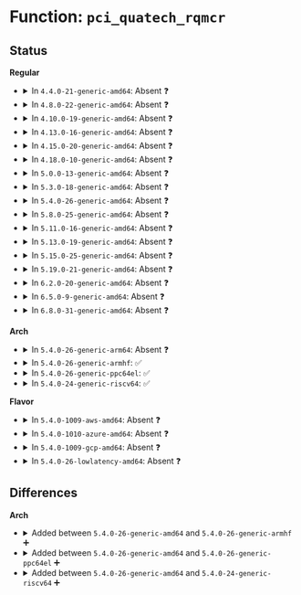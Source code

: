 # Function: <code>pci_quatech_rqmcr</code>

## Status
<b>Regular</b>
<ul>
<li>
<details>
<summary>In <code>4.4.0-21-generic-amd64</code>: Absent ❓</summary>

```json
{
  "name": "pci_quatech_rqmcr",
  "collision_type": "Unique Static",
  "inline_type": "Full",
  "funcs": [
    {
      "addr": 18446744071584134218,
      "name": "pci_quatech_rqmcr",
      "external": false,
      "loc": "drivers/tty/serial/8250/8250_pci.c:1151",
      "file": "drivers/tty/serial/8250/8250_pci.c",
      "inline": "not declared, inlined",
      "caller_inline": [
        "drivers/tty/serial/8250/8250_pci.c:pci_quatech_setup",
        "drivers/tty/serial/8250/8250_pci.c:pci_quatech_setup"
      ],
      "caller_func": []
    }
  ],
  "symbols": []
}
```
</details>
</li>
<li>
<details>
<summary>In <code>4.8.0-22-generic-amd64</code>: Absent ❓</summary>

```json
{
  "name": "pci_quatech_rqmcr",
  "collision_type": "Unique Static",
  "inline_type": "Full",
  "funcs": [
    {
      "addr": 18446744071584472879,
      "name": "pci_quatech_rqmcr",
      "external": false,
      "loc": "drivers/tty/serial/8250/8250_pci.c:1148",
      "file": "drivers/tty/serial/8250/8250_pci.c",
      "inline": "not declared, inlined",
      "caller_inline": [
        "drivers/tty/serial/8250/8250_pci.c:pci_quatech_setup",
        "drivers/tty/serial/8250/8250_pci.c:pci_quatech_setup"
      ],
      "caller_func": []
    }
  ],
  "symbols": []
}
```
</details>
</li>
<li>
<details>
<summary>In <code>4.10.0-19-generic-amd64</code>: Absent ❓</summary>

```json
{
  "name": "pci_quatech_rqmcr",
  "collision_type": "Unique Static",
  "inline_type": "Full",
  "funcs": [
    {
      "addr": 18446744071584655103,
      "name": "pci_quatech_rqmcr",
      "external": false,
      "loc": "drivers/tty/serial/8250/8250_pci.c:1145",
      "file": "drivers/tty/serial/8250/8250_pci.c",
      "inline": "not declared, inlined",
      "caller_inline": [
        "drivers/tty/serial/8250/8250_pci.c:pci_quatech_setup",
        "drivers/tty/serial/8250/8250_pci.c:pci_quatech_setup"
      ],
      "caller_func": []
    }
  ],
  "symbols": []
}
```
</details>
</li>
<li>
<details>
<summary>In <code>4.13.0-16-generic-amd64</code>: Absent ❓</summary>

```json
{
  "name": "pci_quatech_rqmcr",
  "collision_type": "Unique Static",
  "inline_type": "Full",
  "funcs": [
    {
      "addr": 18446744071584737168,
      "name": "pci_quatech_rqmcr",
      "external": false,
      "loc": "drivers/tty/serial/8250/8250_pci.c:1145",
      "file": "drivers/tty/serial/8250/8250_pci.c",
      "inline": "not declared, inlined",
      "caller_inline": [
        "drivers/tty/serial/8250/8250_pci.c:pci_quatech_setup",
        "drivers/tty/serial/8250/8250_pci.c:pci_quatech_setup"
      ],
      "caller_func": []
    }
  ],
  "symbols": []
}
```
</details>
</li>
<li>
<details>
<summary>In <code>4.15.0-20-generic-amd64</code>: Absent ❓</summary>

```json
{
  "name": "pci_quatech_rqmcr",
  "collision_type": "Unique Static",
  "inline_type": "Full",
  "funcs": [
    {
      "addr": 18446744071585152127,
      "name": "pci_quatech_rqmcr",
      "external": false,
      "loc": "drivers/tty/serial/8250/8250_pci.c:1142",
      "file": "drivers/tty/serial/8250/8250_pci.c",
      "inline": "not declared, inlined",
      "caller_inline": [
        "drivers/tty/serial/8250/8250_pci.c:pci_quatech_setup",
        "drivers/tty/serial/8250/8250_pci.c:pci_quatech_setup"
      ],
      "caller_func": []
    }
  ],
  "symbols": []
}
```
</details>
</li>
<li>
<details>
<summary>In <code>4.18.0-10-generic-amd64</code>: Absent ❓</summary>

```json
{
  "name": "pci_quatech_rqmcr",
  "collision_type": "Unique Static",
  "inline_type": "Full",
  "funcs": [
    {
      "addr": 18446744071585386714,
      "name": "pci_quatech_rqmcr",
      "external": false,
      "loc": "drivers/tty/serial/8250/8250_pci.c:1142",
      "file": "drivers/tty/serial/8250/8250_pci.c",
      "inline": "not declared, inlined",
      "caller_inline": [
        "drivers/tty/serial/8250/8250_pci.c:pci_quatech_setup",
        "drivers/tty/serial/8250/8250_pci.c:pci_quatech_setup"
      ],
      "caller_func": []
    }
  ],
  "symbols": []
}
```
</details>
</li>
<li>
<details>
<summary>In <code>5.0.0-13-generic-amd64</code>: Absent ❓</summary>

```json
{
  "name": "pci_quatech_rqmcr",
  "collision_type": "Unique Static",
  "inline_type": "Full",
  "funcs": [
    {
      "addr": 18446744071585510234,
      "name": "pci_quatech_rqmcr",
      "external": false,
      "loc": "drivers/tty/serial/8250/8250_pci.c:1142",
      "file": "drivers/tty/serial/8250/8250_pci.c",
      "inline": "not declared, inlined",
      "caller_inline": [
        "drivers/tty/serial/8250/8250_pci.c:pci_quatech_setup",
        "drivers/tty/serial/8250/8250_pci.c:pci_quatech_setup"
      ],
      "caller_func": []
    }
  ],
  "symbols": []
}
```
</details>
</li>
<li>
<details>
<summary>In <code>5.3.0-18-generic-amd64</code>: Absent ❓</summary>

```json
{
  "name": "pci_quatech_rqmcr",
  "collision_type": "Unique Static",
  "inline_type": "Full",
  "funcs": [
    {
      "addr": 18446744071585729218,
      "name": "pci_quatech_rqmcr",
      "external": false,
      "loc": "drivers/tty/serial/8250/8250_pci.c:1142",
      "file": "drivers/tty/serial/8250/8250_pci.c",
      "inline": "not declared, inlined",
      "caller_inline": [
        "drivers/tty/serial/8250/8250_pci.c:pci_quatech_setup",
        "drivers/tty/serial/8250/8250_pci.c:pci_quatech_setup"
      ],
      "caller_func": []
    }
  ],
  "symbols": []
}
```
</details>
</li>
<li>
<details>
<summary>In <code>5.4.0-26-generic-amd64</code>: Absent ❓</summary>

```json
{
  "name": "pci_quatech_rqmcr",
  "collision_type": "Unique Static",
  "inline_type": "Full",
  "funcs": [
    {
      "addr": 18446744071585871107,
      "name": "pci_quatech_rqmcr",
      "external": false,
      "loc": "drivers/tty/serial/8250/8250_pci.c:1157",
      "file": "drivers/tty/serial/8250/8250_pci.c",
      "inline": "not declared, inlined",
      "caller_inline": [
        "drivers/tty/serial/8250/8250_pci.c:pci_quatech_setup",
        "drivers/tty/serial/8250/8250_pci.c:pci_quatech_setup"
      ],
      "caller_func": []
    }
  ],
  "symbols": []
}
```
</details>
</li>
<li>
<details>
<summary>In <code>5.8.0-25-generic-amd64</code>: Absent ❓</summary>

```json
{
  "name": "pci_quatech_rqmcr",
  "collision_type": "Unique Static",
  "inline_type": "Full",
  "funcs": [
    {
      "addr": 18446744071586608038,
      "name": "pci_quatech_rqmcr",
      "external": false,
      "loc": "drivers/tty/serial/8250/8250_pci.c:1155",
      "file": "drivers/tty/serial/8250/8250_pci.c",
      "inline": "not declared, inlined",
      "caller_inline": [
        "drivers/tty/serial/8250/8250_pci.c:pci_quatech_setup",
        "drivers/tty/serial/8250/8250_pci.c:pci_quatech_setup"
      ],
      "caller_func": []
    }
  ],
  "symbols": []
}
```
</details>
</li>
<li>
<details>
<summary>In <code>5.11.0-16-generic-amd64</code>: Absent ❓</summary>

```json
{
  "name": "pci_quatech_rqmcr",
  "collision_type": "Unique Static",
  "inline_type": "Full",
  "funcs": [
    {
      "addr": 18446744071586718438,
      "name": "pci_quatech_rqmcr",
      "external": false,
      "loc": "drivers/tty/serial/8250/8250_pci.c:1155",
      "file": "drivers/tty/serial/8250/8250_pci.c",
      "inline": "not declared, inlined",
      "caller_inline": [
        "drivers/tty/serial/8250/8250_pci.c:pci_quatech_setup",
        "drivers/tty/serial/8250/8250_pci.c:pci_quatech_setup"
      ],
      "caller_func": []
    }
  ],
  "symbols": []
}
```
</details>
</li>
<li>
<details>
<summary>In <code>5.13.0-19-generic-amd64</code>: Absent ❓</summary>

```json
{
  "name": "pci_quatech_rqmcr",
  "collision_type": "Unique Static",
  "inline_type": "Full",
  "funcs": [
    {
      "addr": 18446744071586601945,
      "name": "pci_quatech_rqmcr",
      "external": false,
      "loc": "drivers/tty/serial/8250/8250_pci.c:1159",
      "file": "drivers/tty/serial/8250/8250_pci.c",
      "inline": "not declared, inlined",
      "caller_inline": [
        "drivers/tty/serial/8250/8250_pci.c:pci_quatech_setup",
        "drivers/tty/serial/8250/8250_pci.c:pci_quatech_setup"
      ],
      "caller_func": []
    }
  ],
  "symbols": []
}
```
</details>
</li>
<li>
<details>
<summary>In <code>5.15.0-25-generic-amd64</code>: Absent ❓</summary>

```json
{
  "name": "pci_quatech_rqmcr",
  "collision_type": "Unique Static",
  "inline_type": "Full",
  "funcs": [
    {
      "addr": 18446744071587144937,
      "name": "pci_quatech_rqmcr",
      "external": false,
      "loc": "drivers/tty/serial/8250/8250_pci.c:1159",
      "file": "drivers/tty/serial/8250/8250_pci.c",
      "inline": "not declared, inlined",
      "caller_inline": [
        "drivers/tty/serial/8250/8250_pci.c:pci_quatech_setup",
        "drivers/tty/serial/8250/8250_pci.c:pci_quatech_setup"
      ],
      "caller_func": []
    }
  ],
  "symbols": []
}
```
</details>
</li>
<li>
<details>
<summary>In <code>5.19.0-21-generic-amd64</code>: Absent ❓</summary>

```json
{
  "name": "pci_quatech_rqmcr",
  "collision_type": "Unique Static",
  "inline_type": "Full",
  "funcs": [
    {
      "addr": 18446744071588454772,
      "name": "pci_quatech_rqmcr",
      "external": false,
      "loc": "drivers/tty/serial/8250/8250_pci.c:1321",
      "file": "drivers/tty/serial/8250/8250_pci.c",
      "inline": "not declared, inlined",
      "caller_inline": [
        "drivers/tty/serial/8250/8250_pci.c:pci_quatech_setup",
        "drivers/tty/serial/8250/8250_pci.c:pci_quatech_setup"
      ],
      "caller_func": []
    }
  ],
  "symbols": []
}
```
</details>
</li>
<li>
<details>
<summary>In <code>6.2.0-20-generic-amd64</code>: Absent ❓</summary>

```json
{
  "name": "pci_quatech_rqmcr",
  "collision_type": "Unique Static",
  "inline_type": "Full",
  "funcs": [
    {
      "addr": 18446744071589882018,
      "name": "pci_quatech_rqmcr",
      "external": false,
      "loc": "drivers/tty/serial/8250/8250_pci.c:1326",
      "file": "drivers/tty/serial/8250/8250_pci.c",
      "inline": "not declared, inlined",
      "caller_inline": [
        "drivers/tty/serial/8250/8250_pci.c:pci_quatech_setup",
        "drivers/tty/serial/8250/8250_pci.c:pci_quatech_setup"
      ],
      "caller_func": []
    }
  ],
  "symbols": []
}
```
</details>
</li>
<li>
<details>
<summary>In <code>6.5.0-9-generic-amd64</code>: Absent ❓</summary>

```json
{
  "name": "pci_quatech_rqmcr",
  "collision_type": "Unique Static",
  "inline_type": "Full",
  "funcs": [
    {
      "addr": 18446744071590190898,
      "name": "pci_quatech_rqmcr",
      "external": false,
      "loc": "drivers/tty/serial/8250/8250_pci.c:1298",
      "file": "drivers/tty/serial/8250/8250_pci.c",
      "inline": "not declared, inlined",
      "caller_inline": [
        "drivers/tty/serial/8250/8250_pci.c:pci_quatech_setup",
        "drivers/tty/serial/8250/8250_pci.c:pci_quatech_setup"
      ],
      "caller_func": []
    }
  ],
  "symbols": []
}
```
</details>
</li>
<li>
<details>
<summary>In <code>6.8.0-31-generic-amd64</code>: Absent ❓</summary>

```json
{
  "name": "pci_quatech_rqmcr",
  "collision_type": "Unique Static",
  "inline_type": "Full",
  "funcs": [
    {
      "addr": 18446744071590534787,
      "name": "pci_quatech_rqmcr",
      "external": false,
      "loc": "drivers/tty/serial/8250/8250_pci.c:1379",
      "file": "drivers/tty/serial/8250/8250_pci.c",
      "inline": "not declared, inlined",
      "caller_inline": [
        "drivers/tty/serial/8250/8250_pci.c:pci_quatech_setup",
        "drivers/tty/serial/8250/8250_pci.c:pci_quatech_setup"
      ],
      "caller_func": []
    }
  ],
  "symbols": []
}
```
</details>
</li>
</ul>
<b>Arch</b>
<ul>
<li>
<details>
<summary>In <code>5.4.0-26-generic-arm64</code>: Absent ❓</summary>

```json
{
  "name": "pci_quatech_rqmcr",
  "collision_type": "Unique Static",
  "inline_type": "Selective",
  "funcs": [
    {
      "addr": 18446603336498606208,
      "name": "pci_quatech_rqmcr",
      "external": false,
      "loc": "drivers/tty/serial/8250/8250_pci.c:1157",
      "file": "drivers/tty/serial/8250/8250_pci.c",
      "inline": "not declared, inlined",
      "caller_inline": [],
      "caller_func": [
        "drivers/tty/serial/8250/8250_pci.c:pci_quatech_setup",
        "drivers/tty/serial/8250/8250_pci.c:pci_quatech_setup"
      ]
    }
  ],
  "symbols": [
    {
      "addr": 18446603336498606208,
      "name": "pci_quatech_rqmcr.isra.0",
      "section": ".text",
      "bind": "STB_LOCAL",
      "size": 152
    }
  ]
}
```
</details>
</li>
<li>
<details>
<summary>In <code>5.4.0-26-generic-armhf</code>: ✅</summary>

```c
int pci_quatech_rqmcr(struct uart_8250_port * port)
```

```json
{
  "name": "pci_quatech_rqmcr",
  "collision_type": "Unique Static",
  "inline_type": "No",
  "funcs": [
    {
      "addr": 3231228564,
      "name": "pci_quatech_rqmcr",
      "external": false,
      "loc": "drivers/tty/serial/8250/8250_pci.c:1157",
      "file": "drivers/tty/serial/8250/8250_pci.c",
      "inline": "seen, unknown",
      "caller_inline": [],
      "caller_func": [
        "drivers/tty/serial/8250/8250_pci.c:pci_quatech_setup",
        "drivers/tty/serial/8250/8250_pci.c:pci_quatech_setup"
      ]
    }
  ],
  "symbols": [
    {
      "addr": 3231228564,
      "name": "pci_quatech_rqmcr",
      "section": ".text",
      "bind": "STB_LOCAL",
      "size": 156
    }
  ]
}
```
</details>
</li>
<li>
<details>
<summary>In <code>5.4.0-26-generic-ppc64el</code>: ✅</summary>

```c
int pci_quatech_rqmcr(struct uart_8250_port * port)
```

```json
{
  "name": "pci_quatech_rqmcr",
  "collision_type": "Unique Static",
  "inline_type": "No",
  "funcs": [
    {
      "addr": 13835058055291834288,
      "name": "pci_quatech_rqmcr",
      "external": false,
      "loc": "drivers/tty/serial/8250/8250_pci.c:1157",
      "file": "drivers/tty/serial/8250/8250_pci.c",
      "inline": "seen, unknown",
      "caller_inline": [],
      "caller_func": [
        "drivers/tty/serial/8250/8250_pci.c:pci_quatech_setup",
        "drivers/tty/serial/8250/8250_pci.c:pci_quatech_setup"
      ]
    }
  ],
  "symbols": [
    {
      "addr": 13835058055291834288,
      "name": "pci_quatech_rqmcr",
      "section": ".text",
      "bind": "STB_LOCAL",
      "size": 884
    }
  ]
}
```
</details>
</li>
<li>
<details>
<summary>In <code>5.4.0-24-generic-riscv64</code>: ✅</summary>

```c
int pci_quatech_rqmcr(struct uart_8250_port * port)
```

```json
{
  "name": "pci_quatech_rqmcr",
  "collision_type": "Unique Static",
  "inline_type": "No",
  "funcs": [
    {
      "addr": 18446743936276195564,
      "name": "pci_quatech_rqmcr",
      "external": false,
      "loc": "drivers/tty/serial/8250/8250_pci.c:1157",
      "file": "drivers/tty/serial/8250/8250_pci.c",
      "inline": "seen, unknown",
      "caller_inline": [],
      "caller_func": [
        "drivers/tty/serial/8250/8250_pci.c:pci_quatech_setup",
        "drivers/tty/serial/8250/8250_pci.c:pci_quatech_setup"
      ]
    }
  ],
  "symbols": [
    {
      "addr": 18446743936276195564,
      "name": "pci_quatech_rqmcr",
      "section": ".text",
      "bind": "STB_LOCAL",
      "size": 156
    }
  ]
}
```
</details>
</li>
</ul>
<b>Flavor</b>
<ul>
<li>
<details>
<summary>In <code>5.4.0-1009-aws-amd64</code>: Absent ❓</summary>

```json
{
  "name": "pci_quatech_rqmcr",
  "collision_type": "Unique Static",
  "inline_type": "Full",
  "funcs": [
    {
      "addr": 18446744071585632098,
      "name": "pci_quatech_rqmcr",
      "external": false,
      "loc": "drivers/tty/serial/8250/8250_pci.c:1157",
      "file": "drivers/tty/serial/8250/8250_pci.c",
      "inline": "not declared, inlined",
      "caller_inline": [
        "drivers/tty/serial/8250/8250_pci.c:pci_quatech_setup",
        "drivers/tty/serial/8250/8250_pci.c:pci_quatech_setup"
      ],
      "caller_func": []
    }
  ],
  "symbols": []
}
```
</details>
</li>
<li>
<details>
<summary>In <code>5.4.0-1010-azure-amd64</code>: Absent ❓</summary>

```json
{
  "name": "pci_quatech_rqmcr",
  "collision_type": "Unique Static",
  "inline_type": "Full",
  "funcs": [
    {
      "addr": 18446744071585497171,
      "name": "pci_quatech_rqmcr",
      "external": false,
      "loc": "drivers/tty/serial/8250/8250_pci.c:1157",
      "file": "drivers/tty/serial/8250/8250_pci.c",
      "inline": "not declared, inlined",
      "caller_inline": [
        "drivers/tty/serial/8250/8250_pci.c:pci_quatech_setup",
        "drivers/tty/serial/8250/8250_pci.c:pci_quatech_setup"
      ],
      "caller_func": []
    }
  ],
  "symbols": []
}
```
</details>
</li>
<li>
<details>
<summary>In <code>5.4.0-1009-gcp-amd64</code>: Absent ❓</summary>

```json
{
  "name": "pci_quatech_rqmcr",
  "collision_type": "Unique Static",
  "inline_type": "Full",
  "funcs": [
    {
      "addr": 18446744071585821507,
      "name": "pci_quatech_rqmcr",
      "external": false,
      "loc": "drivers/tty/serial/8250/8250_pci.c:1157",
      "file": "drivers/tty/serial/8250/8250_pci.c",
      "inline": "not declared, inlined",
      "caller_inline": [
        "drivers/tty/serial/8250/8250_pci.c:pci_quatech_setup",
        "drivers/tty/serial/8250/8250_pci.c:pci_quatech_setup"
      ],
      "caller_func": []
    }
  ],
  "symbols": []
}
```
</details>
</li>
<li>
<details>
<summary>In <code>5.4.0-26-lowlatency-amd64</code>: Absent ❓</summary>

```json
{
  "name": "pci_quatech_rqmcr",
  "collision_type": "Unique Static",
  "inline_type": "Full",
  "funcs": [
    {
      "addr": 18446744071585929123,
      "name": "pci_quatech_rqmcr",
      "external": false,
      "loc": "drivers/tty/serial/8250/8250_pci.c:1157",
      "file": "drivers/tty/serial/8250/8250_pci.c",
      "inline": "not declared, inlined",
      "caller_inline": [
        "drivers/tty/serial/8250/8250_pci.c:pci_quatech_setup",
        "drivers/tty/serial/8250/8250_pci.c:pci_quatech_setup"
      ],
      "caller_func": []
    }
  ],
  "symbols": []
}
```
</details>
</li>
</ul>

## Differences
<b>Arch</b>
<ul>
<li>
<details>
<summary>Added between <code>5.4.0-26-generic-amd64</code> and <code>5.4.0-26-generic-armhf</code> ➕</summary>

```c
int pci_quatech_rqmcr(struct uart_8250_port * port)
```
</details>
</li>
<li>
<details>
<summary>Added between <code>5.4.0-26-generic-amd64</code> and <code>5.4.0-26-generic-ppc64el</code> ➕</summary>

```c
int pci_quatech_rqmcr(struct uart_8250_port * port)
```
</details>
</li>
<li>
<details>
<summary>Added between <code>5.4.0-26-generic-amd64</code> and <code>5.4.0-24-generic-riscv64</code> ➕</summary>

```c
int pci_quatech_rqmcr(struct uart_8250_port * port)
```
</details>
</li>
</ul>
